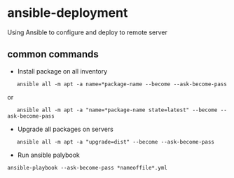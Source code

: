 # ansible-deployment
Using Ansible to configure and deploy to remote server

## common commands
- Install package on all inventory
```
   ansible all -m apt -a name=*package-name --become --ask-become-pass
```
or
```
   ansible all -m apt -a "name=*package-name state=latest" --become --ask-become-pass
```
- Upgrade all packages on servers
```
   ansible all -m apt -a "upgrade=dist" --become --ask-become-pass
```
- Run ansible palybook
```
ansible-playbook --ask-become-pass *nameoffile*.yml
```
